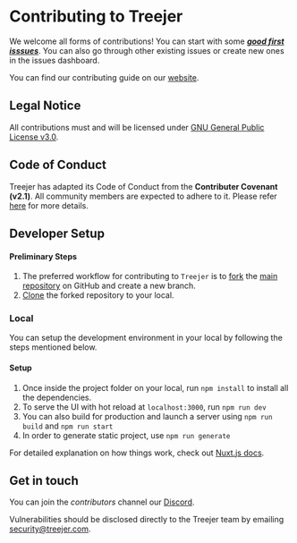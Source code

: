 # Contributing to Treejer

We welcome all forms of contributions! You can start with some [_**good first isssues**_](https://github.com/treejer/web/contribute). You can also go through other existing issues or create new ones in the issues dashboard.

You can find our contributing guide on our [website](https://docs.treejer.com/contribution-guideline).

## Legal Notice

All contributions must and will be licensed under [GNU General Public License v3.0](https://github.com/treejer/web/blob/master/LICENSE).

## Code of Conduct

Treejer has adapted its Code of Conduct from the **Contributer Covenant (v2.1)**. All community members are expected to adhere to it. Please refer [here](https://docs.treejer.com/project-charter#da-contributor-covenant-code-of-conduct) for more details.

## Developer Setup

#### Preliminary Steps

1. The preferred workflow for contributing to `Treejer` is to [fork](https://docs.github.com/en/get-started/quickstart/fork-a-repo) the [main repository](https://github.com/treejer/web) on GitHub and create a new branch.
2. [Clone](https://docs.github.com/en/repositories/creating-and-managing-repositories/cloning-a-repository) the forked repository to your local.

### Local

You can setup the development environment in your local by following the steps mentioned below.

#### Setup

1. Once inside the project folder on your local, run `npm install` to install all the dependencies.
2. To serve the UI with hot reload at `localhost:3000`, run `npm run dev`
3. You can also build for production and launch a server using  `npm run build` and `npm run start`
4. In order to generate static project, use `npm run generate`

For detailed explanation on how things work, check out [Nuxt.js docs](https://nuxtjs.org).

## Get in touch

You can join the *contributors* channel our [Discord](https://discord.gg/8WuVd2ERC2).

Vulnerabilities should be disclosed directly to the Treejer team by emailing security@treejer.com.